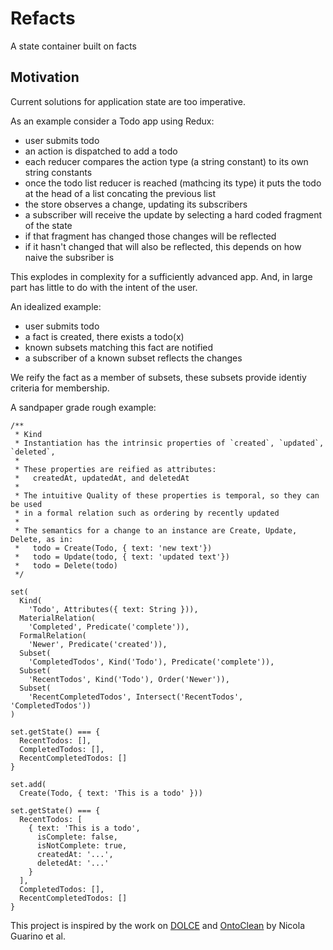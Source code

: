 # Refacts
A state container built on facts

## Motivation
Current solutions for application state are too imperative.

As an example consider a Todo app using Redux:
- user submits todo
- an action is dispatched to add a todo
- each reducer compares the action type (a string constant) to its own string constants
- once the todo list reducer is reached (mathcing its type) it puts the todo at the head of a list concating the previous list
- the store observes a change, updating its subscribers
- a subscriber will receive the update by selecting a hard coded fragment of the state
- if that fragment has changed those changes will be reflected
- if it hasn't changed that will also be reflected, this depends on how naive the subsriber is

This explodes in complexity for a sufficiently advanced app. And, in large part has little to do with the intent of the user.

An idealized example:
- user submits todo
- a fact is created, there exists a todo(x)
- known subsets matching this fact are notified
- a subscriber of a known subset reflects the changes

We reify the fact as a member of subsets, these subsets provide identiy criteria for membership.

A sandpaper grade rough example:
```es6
/**
 * Kind
 * Instantiation has the intrinsic properties of `created`, `updated`, `deleted`,
 *
 * These properties are reified as attributes:
 *   createdAt, updatedAt, and deletedAt
 *
 * The intuitive Quality of these properties is temporal, so they can be used
 * in a formal relation such as ordering by recently updated
 *
 * The semantics for a change to an instance are Create, Update, Delete, as in:
 *   todo = Create(Todo, { text: 'new text'})
 *   todo = Update(todo, { text: 'updated text'})
 *   todo = Delete(todo)
 */

set(
  Kind(
    'Todo', Attributes({ text: String })),
  MaterialRelation(
    'Completed', Predicate('complete')),
  FormalRelation(
    'Newer', Predicate('created')),
  Subset(
    'CompletedTodos', Kind('Todo'), Predicate('complete')),
  Subset(
    'RecentTodos', Kind('Todo'), Order('Newer')),
  Subset(
    'RecentCompletedTodos', Intersect('RecentTodos', 'CompletedTodos'))
)

set.getState() === {
  RecentTodos: [],
  CompletedTodos: [],
  RecentCompletedTodos: []
}

set.add(
  Create(Todo, { text: 'This is a todo' }))

set.getState() === {
  RecentTodos: [
    { text: 'This is a todo',
      isComplete: false,
      isNotComplete: true,
      createdAt: '...',
      deletedAt: '...'
    }
  ],
  CompletedTodos: [],
  RecentCompletedTodos: []
}
```

This project is inspired by the work on [DOLCE](https://en.wikipedia.org/wiki/Descriptive_Ontology_for_Linguistic_and_Cognitive_Engineering) and [OntoClean](https://en.wikipedia.org/wiki/OntoClean) by Nicola Guarino et al. 
